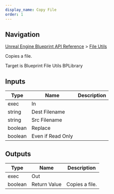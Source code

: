 ```yaml
---
display_name: Copy File
order: 1
---
```

## Navigation

[Unreal Engine Blueprint API Reference](https://dev.epicgames.com/documentation/en-us/unreal-engine/BlueprintAPI) > [File Utils](https://dev.epicgames.com/documentation/en-us/unreal-engine/BlueprintAPI/FileUtils)

Copies a file.

Target is Blueprint File Utils BPLibrary

## Inputs

| Type | Name | Description |
| --- | --- | --- |
| exec | In |  |
| string | Dest Filename |  |
| string | Src Filename |  |
| boolean | Replace |  |
| boolean | Even if Read Only |  |

## Outputs

| Type | Name | Description |
| --- | --- | --- |
| exec | Out |  |
| boolean | Return Value | Copies a file. |
